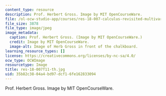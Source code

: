 ```yaml
---
content_type: resource
description: Prof. Herbert Gross. Image by MIT OpenCourseWare.
file: /ol-ocw-studio-app/courses/res-18-007-calculus-revisited-multivariable-calculus-fall-2011/35b82c3804a4bd97dcf16fe162833094_res-18-007f11-th.jpg
file_size: 3878
file_type: image/jpeg
image_metadata:
  caption: Prof. Herbert Gross. (Image by MIT OpenCourseWare.)
  credit: Image by MIT OpenCourseWare.
  image-alt: Image of Herb Gross in front of the chalkboard.
learning_resource_types: []
license: https://creativecommons.org/licenses/by-nc-sa/4.0/
ocw_type: OCWImage
resourcetype: Image
title: res-18-007f11-th.jpg
uid: 35b82c38-04a4-bd97-dcf1-6fe162833094
---
```

Prof. Herbert Gross. Image by MIT OpenCourseWare.